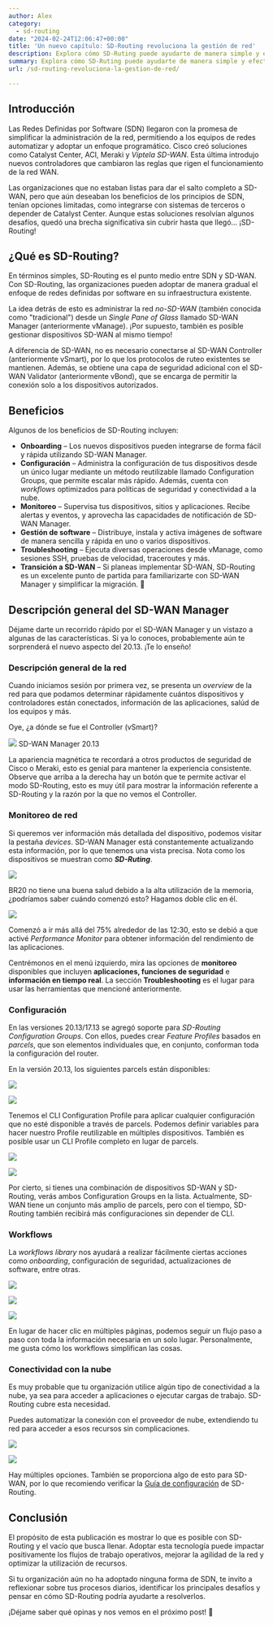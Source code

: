 ```yaml
---
author: Alex
category:
  - sd-routing
date: "2024-02-24T12:06:47+00:00"
title: 'Un nuevo capítulo: SD-Routing revoluciona la gestión de red'
description: Explora cómo SD-Ruting puede ayudarte de manera simple y efectiva a administrar y monitorear equipos autónomos (IOX-XE regular, sin SD-WAN). 
summary: Explora cómo SD-Ruting puede ayudarte de manera simple y efectiva a administrar y monitorear equipos autónomos (IOX-XE regular, sin SD-WAN). 
url: /sd-routing-revoluciona-la-gestion-de-red/

---
```

## Introducción

Las Redes Definidas por Software (SDN) llegaron con la promesa de simplificar la administración de la red, permitiendo a los equipos de redes automatizar y adoptar un enfoque programático. Cisco creó soluciones como Catalyst Center, ACI, Meraki y _Viptela SD-WAN_. Esta última introdujo nuevos controladores que cambiaron las reglas que rigen el funcionamiento de la red WAN.

Las organizaciones que no estaban listas para dar el salto completo a SD-WAN, pero que aún deseaban los beneficios de los principios de SDN, tenían opciones limitadas, como integrarse con sistemas de terceros o depender de Catalyst Center. Aunque estas soluciones resolvían algunos desafíos, quedó una brecha significativa sin cubrir hasta que llegó... ¡SD-Routing!

## ¿Qué es SD-Routing?

En términos simples, SD-Routing es el punto medio entre SDN y SD-WAN. Con SD-Routing, las organizaciones pueden adoptar de manera gradual el enfoque de redes definidas por software en su infraestructura existente.

La idea detrás de esto es administrar la red _no-SD-WAN_ (también conocida como "tradicional") desde un _Single Pane of Glass_ llamado SD-WAN Manager (anteriormente vManage). ¡Por supuesto, también es posible gestionar dispositivos SD-WAN al mismo tiempo!

A diferencia de SD-WAN, no es necesario conectarse al SD-WAN Controller (anteriormente vSmart), por lo que los protocolos de ruteo existentes se mantienen. Además, se obtiene una capa de seguridad adicional con el SD-WAN Validator (anteriormente vBond), que se encarga de permitir la conexión solo a los dispositivos autorizados.

## Beneficios

Algunos de los beneficios de SD-Routing incluyen:

- **Onboarding** – Los nuevos dispositivos pueden integrarse de forma fácil y rápida utilizando SD-WAN Manager.
- **Configuración** – Administra la configuración de tus dispositivos desde un único lugar mediante un método reutilizable llamado Configuration Groups, que permite escalar más rápido. Además, cuenta con _workflows_ optimizados para políticas de seguridad y conectividad a la nube.
- **Monitoreo** – Supervisa tus dispositivos, sitios y aplicaciones. Recibe alertas y eventos, y aprovecha las capacidades de notificación de SD-WAN Manager.
- **Gestión de software** – Distribuye, instala y activa imágenes de software de manera sencilla y rápida en uno o varios dispositivos.
- **Troubleshooting** – Ejecuta diversas operaciones desde vManage, como sesiones SSH, pruebas de velocidad, traceroutes y más.
- **Transición a SD-WAN** – Si planeas implementar SD-WAN, SD-Routing es un excelente punto de partida para familiarizarte con SD-WAN Manager y simplificar la migración. 🚀

## Descripción general del SD-WAN Manager

Déjame darte un recorrido rápido por el SD-WAN Manager y un vistazo a algunas de las características. Si ya lo conoces, probablemente aún te sorprenderá el nuevo aspecto del 20.13. ¡Te lo enseño!

### Descripción general de la red

Cuando iniciamos sesión por primera vez, se presenta un _overview_ de la red para que podamos determinar rápidamente cuántos dispositivos y controladores están conectados, información de las aplicaciones, salúd de los equipos y más.

Oye, ¿a dónde se fue el Controller (vSmart)?

![](/wp-content/uploads/2024/02/sdr-20.png) SD-WAN Manager 20.13

La apariencia magnética te recordará a otros productos de seguridad de Cisco o Meraki, esto es genial para mantener la experiencia consistente. Observe que arriba a la derecha hay un botón que te permite activar el modo SD-Routing, esto es muy útil para mostrar la información referente a SD-Routing y la razón por la que no vemos el Controller. 

### Monitoreo de red

Si queremos ver información más detallada del dispositivo, podemos visitar la pestaña _devices_. SD-WAN Manager está constantemente actualizando esta información, por lo que tenemos una vista precisa. Nota como los dispositivos se muestran como  _**SD-Ruting**_.

![](/wp-content/uploads/2024/02/SDR-12-1.png)

BR20 no tiene una buena salud debido a la alta utilización de la memoria, ¿podríamos saber cuándo comenzó esto? Hagamos doble clic en él.

![](/wp-content/uploads/2024/02/SDR-14.png)

Comenzó a ir más allá del 75% alrededor de las 12:30, esto se debió a que activé _Performance Monitor_ para obtener información del rendimiento de las aplicaciones.

Centrémonos en el menú izquierdo, mira las opciones de **monitoreo** disponibles que incluyen **aplicaciones, funciones de seguridad** e **información en tiempo real**. La sección **Troubleshooting** es el lugar para usar las herramientas que mencioné anteriormente.

### Configuración

En las versiones 20.13/17.13 se agregó soporte para _SD-Routing Configuration Groups_. Con ellos, puedes crear _Feature Profiles_ basados en _parcels_, que son elementos individuales que, en conjunto, conforman toda la configuración del router.

En la versión 20.13, los siguientes parcels están disponibles:

![](/wp-Content/uploads/2024/02/sdr-31.png)

![](/wp-content/uploads/2024/02/sdr-30.png)

Tenemos el CLI Configuration Profile para aplicar cualquier configuración que no esté disponible a través de parcels. Podemos definir variables para hacer nuestro Profile reutilizable en múltiples dispositivos. También es posible usar un CLI Profile completo en lugar de parcels.

![](/wp-content/uploads/2024/02/sdr-33.png)

![](/wp-content/uploads/2024/02/sdr-22.png)

Por cierto, si tienes una combinación de dispositivos SD-WAN y SD-Routing, verás ambos Configuration Groups en la lista. Actualmente, SD-WAN tiene un conjunto más amplio de parcels, pero con el tiempo, SD-Routing también recibirá más configuraciones sin depender de CLI.

### Workflows

La _workflows library_ nos ayudará a realizar fácilmente ciertas acciones como _onboarding_, configuración de seguridad, actualizaciones de software, entre otras.

![](/wp-content/uploads/2024/02/sdr-23.png)

![](/wp-content/uploads/2024/02/sdr-244.png)

![](/wp-content/uploads/2024/02/sdr-200)

En lugar de hacer clic en múltiples páginas, podemos seguir un flujo paso a paso con toda la información necesaria en un solo lugar. Personalmente, me gusta cómo los workflows simplifican las cosas.

### Conectividad con la nube

Es muy probable que tu organización utilice algún tipo de conectividad a la nube, ya sea para acceder a aplicaciones o ejecutar cargas de trabajo. SD-Routing cubre esta necesidad.

Puedes automatizar la conexión con el proveedor de nube, extendiendo tu red para acceder a esos recursos sin complicaciones.

![](/wp-Content/uploads/2024/02/sdr-6.png)

![](/wp-content/uploads/2024/02/sdr-26.png)

Hay múltiples opciones. También se proporciona algo de esto para SD-WAN, por lo que recomiendo verificar la [Guía de configuración](https://www.cisco.com/c/en/us/td/docs/routers/cloud_edge/c8300/software_config/cat8300swcfg-xe-17-pook/mcloud-onroramp-sd-crouting.html) de SD-Routing.

## Conclusión

El propósito de esta publicación es mostrar lo que es posible con SD-Routing y el vacío que busca llenar. Adoptar esta tecnología puede impactar positivamente los flujos de trabajo operativos, mejorar la agilidad de la red y optimizar la utilización de recursos.

Si tu organización aún no ha adoptado ninguna forma de SDN, te invito a reflexionar sobre tus procesos diarios, identificar los principales desafíos y pensar en cómo SD-Routing podría ayudarte a resolverlos.

¡Déjame saber qué opinas y nos vemos en el próximo post! 🚀